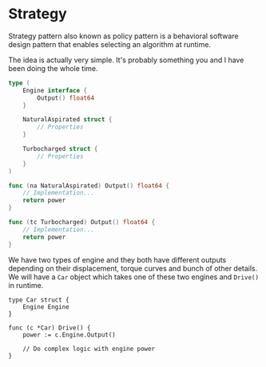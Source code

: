 # Strategy

Strategy pattern also known as policy pattern is a behavioral software design pattern that enables
selecting an algorithm at runtime.

The idea is actually very simple. It's probably something you and I have been doing the whole time.

```go
type (
    Engine interface {
        Output() float64
    }

    NaturalAspirated struct {
        // Properties
    }

    Turbocharged struct {
        // Properties
    }
)

func (na NaturalAspirated) Output() float64 {
    // Implementation...
    return power
}

func (tc Turbocharged) Output() float64 {
    // Implementation...
    return power
}
```

We have two types of engine and they both have different outputs depending on their displacement,
torque curves and bunch of other details. We will have a `Car` object which takes one of these two
engines and `Drive()` in runtime.

```golang
type Car struct {
    Engine Engine
}

func (c *Car) Drive() {
    power := c.Engine.Output()

    // Do complex logic with engine power
}
```